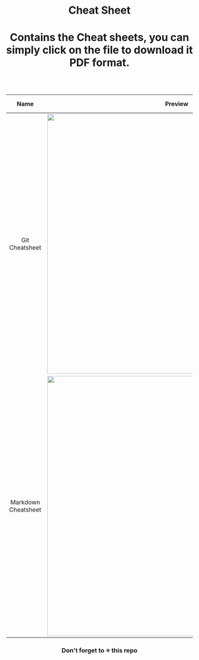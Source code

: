 <h1 align ="center">Cheat Sheet</h1>

####        <h1 align ="center">Contains the Cheat sheets, you can simply click on the file to download it PDF format.</h1>                        
<br>
<br>

|Name               |              Preview                                                                                                          |Maker          |      Downloadable file   |
|:-----------------:|-------------------------------------------------------------------------------------------------------------------------------|---------------|:------------------------:|
|Git Cheatsheet     |<img src="https://user-images.githubusercontent.com/51878265/165011193-e6157e76-1d6f-45c2-9c95-594d9f9c6163.jpg" height="700"> |**GitHub**     | [`Click here`](https://github.com/Pradumnasaraf/open-source-with-pradumna/files/8551274/GitHub.Git.Cheatsheet.pdf)|
|Markdown Cheatsheet|<img src="https://user-images.githubusercontent.com/51878265/165011196-8243c7bd-ee80-4546-81d1-946c66bd72d8.jpg" height="700"> |**GitHub**     | [`Click here`](https://github.com/Pradumnasaraf/open-source-with-pradumna/files/8551272/GitHub.Markdown.Cheatsheet.pdf)|


<h3 align = "center">Don't forget to ⭐ this repo<h3>
